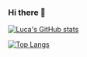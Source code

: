 ### Hi there 👋

[![Luca's GitHub stats](https://github-readme-stats.vercel.app/api?username=anuraghazra)](https://github.com/anuraghazra/github-readme-stats)

[![Top Langs](https://github-readme-stats.vercel.app/api/top-langs/?username=Luca9862&hide_progress=true&show_icons=true&theme=radical)](https://github.com/anuraghazra/github-readme-stats)
